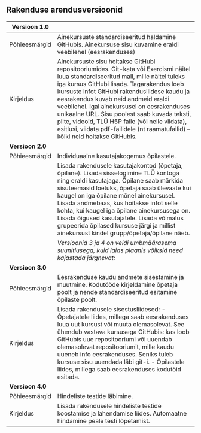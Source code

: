## Rakenduse arendusversioonid

| **Versioon 1.0** 	 | 	                                                                                                                                                                                                                                                                                                                                                                                                                                                                                                                               |
|--------------------|---------------------------------------------------------------------------------------------------------------------------------------------------------------------------------------------------------------------------------------------------------------------------------------------------------------------------------------------------------------------------------------------------------------------------------------------------------------------------------------------------------------------------------|
| Põhieesmärgid    	 | Ainekursuste standardiseeritud haldamine GitHubis. Ainekursuse sisu kuvamine eraldi veebilehel (eesrakenduses)                                                                                                                                                                                                                                                                                                                                                                                               	                  |
| Kirjeldus        	 | Ainekursuste sisu hoitakse GitHubi repositooriumides. Git-kata või Exercismi näitel luua standardiseeritud mall, mille näitel tuleks iga kursus GitHubi lisada. Tagarakendus loeb kursuste infot GitHubi rakendusliidese kaudu ja eesrakendus kuvab neid andmeid eraldi veebilehel. Igal ainekursusel on eesrakenduses unikaalne URL. Sisu poolest saab kuvada teksti, pilte, videoid, TLÜ H5P faile (või neile viidata), esitlusi, viidata pdf-failidele (nt raamatufailid) – kõiki neid hoitakse GitHubis. 	            |
| **Versioon 2.0** 	 | 	                                                                                                                                                                                                                                                                                                                                                                                                                                                                                                                               |
| Põhieesmärgid    	 | Individuaalne kasutajakogemus õpilastele.                                                                                                                                                                                                                                                                                                                                                                                                                                                                    	                 |
| 	                  | Lisada rakendusele kasutajakontod (õpetaja, õpilane). Lisada sisselogimine TLÜ kontoga ning eraldi kasutajaga. Õpilane saab märkida sisuteemasid loetuks, õpetaja saab ülevaate kui kaugel on iga õpilane mõnel ainekursusel. Lisada andmebaas, kus hoitakse infot selle kohta, kui kaugel iga õpilane ainekursusega on. Lisada õigused kasutajatele. Lisada võimalus grupeerida õpilased kursuse järgi ja millist ainekursust kindel grupp/õpetaja/õpilane näeb.                                            	 |
| 	                  | _Versioonid 3 ja 4 on veidi umbmäärasema suunitlusega, kuid laias plaanis võiksid need kajastada järgnevat:_                                                                                                                                                                                                                                                                                                                                                                                                 	              |
| **Versioon 3.0** 	 | 	                                                                                                                                                                                                                                                                                                                                                                                                                                                                                                                               |
| Põhieesmärgid    	 | Eesrakenduse kaudu andmete sisestamine ja muutmine. Kodutööde kirjeldamine õpetaja poolt ja nende standardiseeritud esitamine õpilaste poolt.                                                                                                                                                                                                                                                                                                                                                                	              |
| Kirjeldus        	 | Lisada rakendusele sisestusliidesed: - Õpetajatele liides, millega saab eesrakenduses luua uut kursust või muuta olemasolevat. See ühendub vastava kursusega GitHubis: kas loob GitHubis uue repositooriumi või uuendab olemasolevat repositooriumit, mille kaudu uueneb info eesrakenduses. Seniks tuleb kursuse sisu uuendada läbi git-i. - Õpilastele liides, millega saab eesrakenduses kodutöid esitada.                                                                                                	           |
| **Versioon 4.0** 	 | 					                                                                                                                                                                                                                                                                                                                                                                                                                                                                                                            	              |
| Põhieesmärgid    	 | Hindeliste testide läbimine.                                                                                                                                                                                                                                                                                                                                                                                                                                                                                 	                 |
| Kirjeldus        	 | Lisada rakendusele hindeliste testide koostamise ja lahendamise liides. Automaatne hindamine peale testi lõpetamist.                                                                                                                                                                                                                                                                                                                                                                                         	                 |
